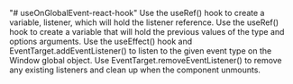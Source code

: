 "# useOnGlobalEvent-react-hook"
Use the useRef() hook to create a variable, listener, which will hold the listener reference.
Use the useRef() hook to create a variable that will hold the previous values of the type and options arguments.
Use the useEffect() hook and EventTarget.addEventListener() to listen to the given event type on the Window global object.
Use EventTarget.removeEventListener() to remove any existing listeners and clean up when the component unmounts.
